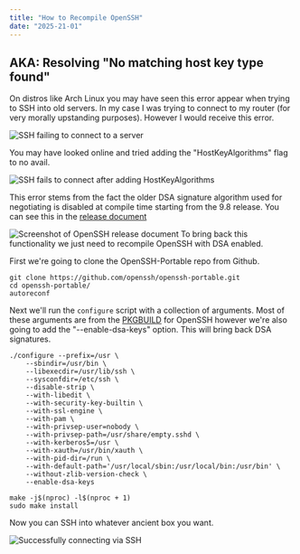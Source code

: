 ```yaml
---
title: "How to Recompile OpenSSH"
date: "2025-21-01"
---
```


## AKA: Resolving "No matching host key type found"

On distros like Arch Linux you may have seen this error appear when trying to SSH into old servers. In my case I was trying to connect to my router (for very morally upstanding purposes). However I would receive this error.

![SSH failing to connect to a server](/images/blog/Rebuilding-SSH-For-Arch/image-1.png)

You may have looked online and tried adding the  "HostKeyAlgorithms" flag to no avail.

![SSH fails to connect after adding HostKeyAlgorithms](/images/blog/Rebuilding-SSH-For-Arch/image-2.png)


This error stems from the fact the older DSA signature algorithm used for negotiating is disabled at compile time starting from the 9.8 release. You can see this in the [release document](https://www.openssh.com/txt/release-9.8)

![Screenshot of OpenSSH release document](/images/blog/Rebuilding-SSH-For-Arch/2.png)
To bring back this functionality we just need to recompile OpenSSH with DSA enabled.

First we're going to clone the OpenSSH-Portable repo from Github.

``` asdf
git clone https://github.com/openssh/openssh-portable.git
cd openssh-portable/
autoreconf
```

Next we'll run the `configure` script with a collection of arguments. Most of these arguments are from the [PKGBUILD](https://gitlab.archlinux.org/archlinux/packaging/packages/openssh/-/blob/main/PKGBUILD?ref_type=heads) for OpenSSH however we're also going to add the "--enable-dsa-keys" option. This will bring back DSA signatures.

``` asdf
./configure --prefix=/usr \
    --sbindir=/usr/bin \
    --libexecdir=/usr/lib/ssh \
    --sysconfdir=/etc/ssh \
    --disable-strip \
    --with-libedit \
    --with-security-key-builtin \
    --with-ssl-engine \
    --with-pam \
    --with-privsep-user=nobody \
    --with-privsep-path=/usr/share/empty.sshd \
    --with-kerberos5=/usr \
    --with-xauth=/usr/bin/xauth \
    --with-pid-dir=/run \
    --with-default-path='/usr/local/sbin:/usr/local/bin:/usr/bin' \
    --without-zlib-version-check \
    --enable-dsa-keys

make -j$(nproc) -l$(nproc + 1) 
sudo make install
```

Now you can SSH into whatever ancient box you want.

![Successfully connecting via SSH](/images/blog/Rebuilding-SSH-For-Arch/image.png)
